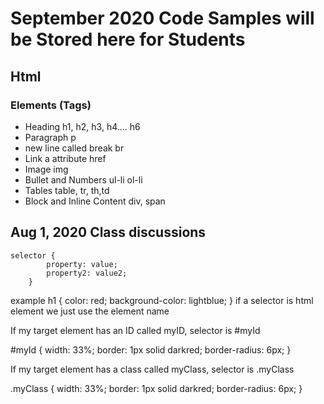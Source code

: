# September 2020 Code Samples will be Stored here for Students

## Html 
### Elements (Tags)
- Heading  h1, h2, h3, h4.... h6
- Paragraph  p
- new line called break   br
- Link       a attribute href
- Image img
- Bullet and Numbers ul-li ol-li
- Tables table, tr, th,td
- Block and Inline Content div, span
## Aug 1, 2020 Class discussions

	selector {
			property: value;
			property2: value2;
		}
example 
h1 {
 color: red;
 background-color: lightblue;
}
if a selector is html element we just use the element name

If my target element has an ID called myID, selector is #myId

#myId {
 width: 33%;
 border: 1px solid darkred;
 border-radius: 6px;
}

If my target element has a class called myClass, selector is .myClass

.myClass {
 width: 33%;
 border: 1px solid darkred;
 border-radius: 6px;
}
